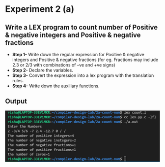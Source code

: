 # Experiment 2 (a)

## Write a LEX program to count number of Positive & negative integers and Positive & negative fractions

- **Step 1-** Write down the regular expression for Positive & negative integers and Positive & negative fractions (for eg. Fractions may include 2.3 or 2/3 with combinations of –ve and +ve signs)
- **Step 2-** Declare the variables.
- **Step 3-** Convert the expression into a lex program with the translation rules.
- **Step 4-** Write down the auxiliary functions.

## Output

![2a-output](2a-count-op.png)